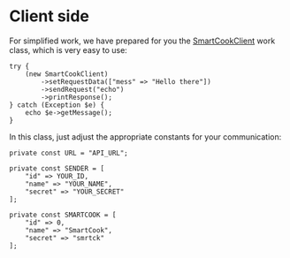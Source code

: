 # Client side

For simplified work, we have prepared for you the [SmartCookClient](../../app/client/SmartCookClient.php) work class, which is very easy to use:

```
try {
    (new SmartCookClient)
        ->setRequestData(["mess" => "Hello there"])
        ->sendRequest("echo")
        ->printResponse();
} catch (Exception $e) {
    echo $e->getMessage();
}
```

In this class, just adjust the appropriate constants for your communication:

```
private const URL = "API_URL";

private const SENDER = [
    "id" => YOUR_ID,
    "name" => "YOUR_NAME",
    "secret" => "YOUR_SECRET"
];

private const SMARTCOOK = [
    "id" => 0,
    "name" => "SmartCook",
    "secret" => "smrtck"
];
```

